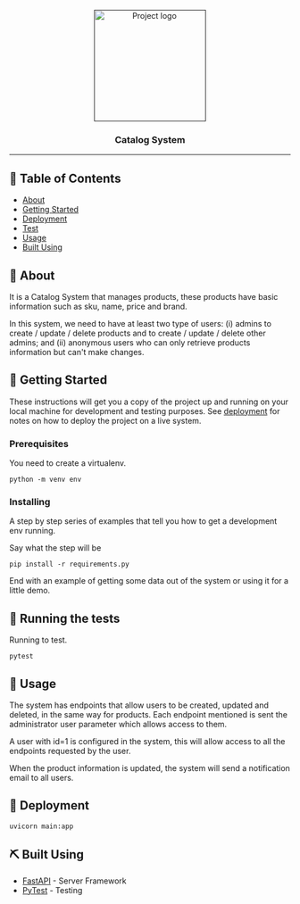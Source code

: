 <p align="center">
  <a href="" rel="noopener">
 <img width=200px height=200px src="https://i.imgur.com/6wj0hh6.jpg" alt="Project logo"></a>
</p>

<h3 align="center">Catalog System</h3>


---


## 📝 Table of Contents

- [About](#about)
- [Getting Started](#getting_started)
- [Deployment](#deployment)
- [Test](#tests)
- [Usage](#usage)
- [Built Using](#built_using)

## 🧐 About <a name = "about"></a>

It is a Catalog System that manages products, these products have basic information such as sku, name, price and brand.

In this system, we need to have at least two type of users: (i) admins to create / update / delete products and to create / update / delete other admins; and (ii) anonymous users who can only retrieve products information but can't make changes.

## 🏁 Getting Started <a name = "getting_started"></a>

These instructions will get you a copy of the project up and running on your local machine for development and testing purposes. See [deployment](#deployment) for notes on how to deploy the project on a live system.

### Prerequisites

You need to create a virtualenv.

```
python -m venv env
```

### Installing

A step by step series of examples that tell you how to get a development env running.

Say what the step will be

```
pip install -r requirements.py
```


End with an example of getting some data out of the system or using it for a little demo.

## 🔧 Running the tests <a name = "tests"></a>

Running to test.

```
pytest
```

## 🎈 Usage <a name="usage"></a>

The system has endpoints that allow users to be created, updated and deleted, in the same way for products. Each endpoint mentioned is sent the administrator user parameter which allows access to them.

A user with id=1 is configured in the system, this will allow access to all the endpoints requested by the user.

When the product information is updated, the system will send a notification email to all users.

## 🚀 Deployment <a name = "deployment"></a>

```
uvicorn main:app
```

## ⛏️ Built Using <a name = "built_using"></a>

- [FastAPI](https://fastapi.tiangolo.com/) - Server Framework
- [PyTest](https://pytest.org) - Testing
